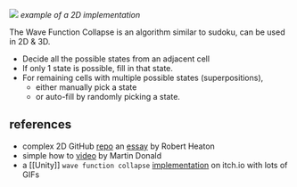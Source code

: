 ![](https://img.itch.zone/aW1hZ2UvOTQyNDAvNjY4ODI5LmdpZg==/original/nsDj9Y.gif)
*example of a 2D implementation*

The Wave Function Collapse is an algorithm similar to sudoku, can be used in 2D & 3D.
- Decide all the possible states from an adjacent cell
- If only 1 state is possible, fill in that state.
- For remaining cells with multiple possible states (superpositions), 
	- either manually pick a state
	- or auto-fill by randomly picking a state.

## references
- complex 2D GitHub [repo](https://github.com/mxgmn/WaveFunctionCollapse)  an [essay](https://robertheaton.com/2018/12/17/wavefunction-collapse-algorithm/) by Robert Heaton
- simple how to [video](https://www.youtube.com/watch?v=2SuvO4Gi7uY) by Martin Donald 
- a [[Unity]] `wave function collapse` [implementation](https://selfsame.itch.io/unitywfc) on itch.io with lots of GIFs